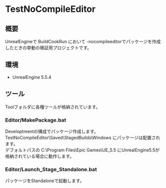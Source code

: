 # TestNoCompileEditor
## 概要
UnrealEngineで BuildCookRun において -nocompileeditorでパッケージを作成したときの挙動の検証用プロジェクトです。

## 環境
- UnrealEngine 5.5.4

## ツール
Toolフォルダに各種ツールが格納されています。

### Editor/MakePackage.bat
Developtmentの構成でパッケージ作成します。  
TestNoCompileEditor\Saved\StagedBuilds\Windows にパッケージは配置されます。  
デフォルトパスの C:\Program Files\Epic Games\UE_5.5 にUnrealEngine5.5が格納されている場合に動作します。

### Editor/Launch_Stage_Standalone.bat
パッケージをStandaloneで起動します。
